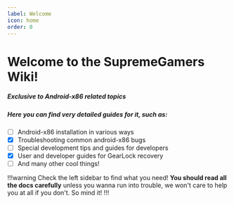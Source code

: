 ```yaml
---
label: Welcome
icon: home
order: 0
---
```


# Welcome to the SupremeGamers Wiki!

##### Exclusive to Android-x86 related topics

##### Here you can find very detailed guides for it, such as:

- [ ] Android-x86 installation in various ways
- [x] Troubleshooting common android-x86 bugs
- [ ] Special development tips and guides for developers
- [x] User and developer guides for GearLock recovery
- [ ] And many other cool things!

!!!warning
Check the left sidebar to find what you need!
**You should read all the docs carefully** unless you wanna run into trouble, we won't care to help you at all if you don't. So mind it!
!!!
